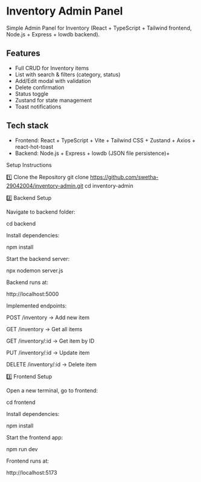 # Inventory Admin Panel

Simple Admin Panel for Inventory (React + TypeScript + Tailwind frontend, Node.js + Express + lowdb backend).

## Features
- Full CRUD for Inventory items
- List with search & filters (category, status)
- Add/Edit modal with validation
- Delete confirmation
- Status toggle
- Zustand for state management
- Toast notifications

## Tech stack
- Frontend: React + TypeScript + Vite + Tailwind CSS + Zustand + Axios + react-hot-toast
- Backend: Node.js + Express + lowdb (JSON file persistence)+


Setup Instructions

1️⃣ Clone the Repository
git clone <https://github.com/swetha-29042004/inventory-admin.git>
cd inventory-admin

2️⃣ Backend Setup

Navigate to backend folder:

cd backend

Install dependencies:

npm install

Start the backend server:

npx nodemon server.js


Backend runs at:

http://localhost:5000

Implemented endpoints:

POST /inventory → Add new item

GET /inventory → Get all items

GET /inventory/:id → Get item by ID

PUT /inventory/:id → Update item

DELETE /inventory/:id → Delete item

3️⃣ Frontend Setup

Open a new terminal, go to frontend:

cd frontend


Install dependencies:

npm install


Start the frontend app:

npm run dev


Frontend runs at:

http://localhost:5173




